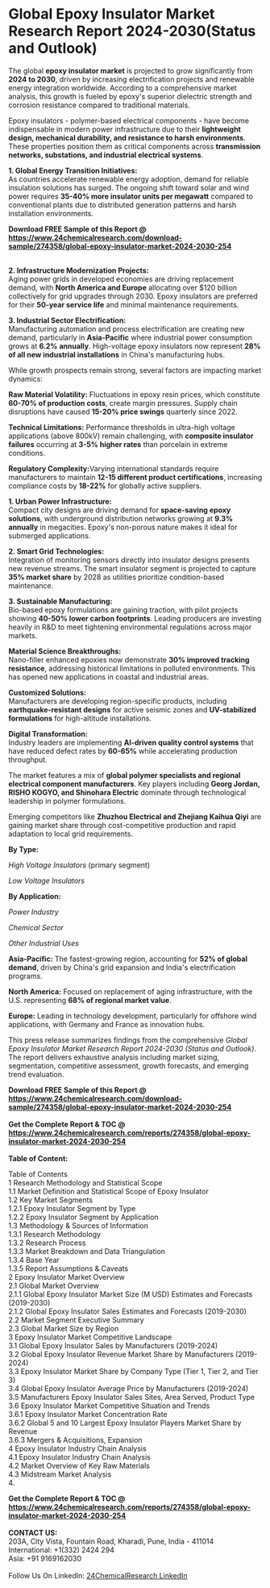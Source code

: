 <h1>Global Epoxy Insulator Market Research Report 2024-2030(Status and Outlook)</h1><p>The global <strong>epoxy insulator market</strong> is projected to grow significantly from <strong>2024 to 2030</strong>, driven by increasing electrification projects and renewable energy integration worldwide. According to a comprehensive market analysis, this growth is fueled by epoxy's superior dielectric strength and corrosion resistance compared to traditional materials.</p><p>Epoxy insulators - polymer-based electrical components - have become indispensable in modern power infrastructure due to their <strong>lightweight design, mechanical durability, and resistance to harsh environments</strong>. These properties position them as critical components across <strong>transmission networks, substations, and industrial electrical systems</strong>.</p><p><strong>1. Global Energy Transition Initiatives:</strong><br>
As countries accelerate renewable energy adoption, demand for reliable insulation solutions has surged. The ongoing shift toward solar and wind power requires <strong>35-40% more insulator units per megawatt</strong> compared to conventional plants due to distributed generation patterns and harsh installation environments.</p><div><b>Download FREE Sample of this Report @ 
            <a href="https://www.24chemicalresearch.com/download-sample/274358/global-epoxy-insulator-market-2024-2030-254">
            https://www.24chemicalresearch.com/download-sample/274358/global-epoxy-insulator-market-2024-2030-254</a></b></div><br><p><strong>2. Infrastructure Modernization Projects:</strong><br>
Aging power grids in developed economies are driving replacement demand, with <strong>North America and Europe</strong> allocating over $120 billion collectively for grid upgrades through 2030. Epoxy insulators are preferred for their <strong>50-year service life</strong> and minimal maintenance requirements.</p><p><strong>3. Industrial Sector Electrification:</strong><br>
Manufacturing automation and process electrification are creating new demand, particularly in <strong>Asia-Pacific</strong> where industrial power consumption grows at <strong>6.2% annually</strong>. High-voltage epoxy insulators now represent <strong>28% of all new industrial installations</strong> in China's manufacturing hubs.</p><p>While growth prospects remain strong, several factors are impacting market dynamics:</p><p><strong>Raw Material Volatility:</strong> Fluctuations in epoxy resin prices, which constitute <strong>60-70% of production costs</strong>, create margin pressures. Supply chain disruptions have caused <strong>15-20% price swings</strong> quarterly since 2022.</p><p><strong>Technical Limitations:</strong> Performance thresholds in ultra-high voltage applications (above 800kV) remain challenging, with <strong>composite insulator failures</strong> occurring at <strong>3-5% higher rates</strong> than porcelain in extreme conditions.</p><p><strong>Regulatory Complexity:</strong>Varying international standards require manufacturers to maintain <strong>12-15 different product certifications</strong>, increasing compliance costs by <strong>18-22%</strong> for globally active suppliers.</p><p><strong>1. Urban Power Infrastructure:</strong><br>
Compact city designs are driving demand for <strong>space-saving epoxy solutions</strong>, with underground distribution networks growing at <strong>9.3% annually</strong> in megacities. Epoxy's non-porous nature makes it ideal for submerged applications.</p><p><strong>2. Smart Grid Technologies:</strong><br>
Integration of monitoring sensors directly into insulator designs presents new revenue streams. The smart insulator segment is projected to capture <strong>35% market share</strong> by 2028 as utilities prioritize condition-based maintenance.</p><p><strong>3. Sustainable Manufacturing:</strong><br>
Bio-based epoxy formulations are gaining traction, with pilot projects showing <strong>40-50% lower carbon footprints</strong>. Leading producers are investing heavily in R&amp;D to meet tightening environmental regulations across major markets.</p><p><strong>Material Science Breakthroughs:</strong><br>
	Nano-filler enhanced epoxies now demonstrate <strong>30% improved tracking resistance</strong>, addressing historical limitations in polluted environments. This has opened new applications in coastal and industrial areas.</p><p><strong>Customized Solutions:</strong><br>
	Manufacturers are developing region-specific products, including <strong>earthquake-resistant designs</strong> for active seismic zones and <strong>UV-stabilized formulations</strong> for high-altitude installations.</p><p><strong>Digital Transformation:</strong><br>
	Industry leaders are implementing <strong>AI-driven quality control systems</strong> that have reduced defect rates by <strong>60-65%</strong> while accelerating production throughput.</p><p>The market features a mix of <strong>global polymer specialists and regional electrical component manufacturers</strong>. Key players including <strong>Georg Jordan, RISHO KOGYO, and Shinohara Electric</strong> dominate through technological leadership in polymer formulations.</p><p>Emerging competitors like <strong>Zhuzhou Electrical and Zhejiang Kaihua Qiyi</strong> are gaining market share through cost-competitive production and rapid adaptation to local grid requirements.</p><p><strong>By Type:</strong></p><p><em>High Voltage Insulators</em> (primary segment)</p><p><em>Low Voltage Insulators</em></p><p><strong>By Application:</strong></p><p><em>Power Industry</em></p><p><em>Chemical Sector</em></p><p><em>Other Industrial Uses</em></p><p><strong>Asia-Pacific:</strong> The fastest-growing region, accounting for <strong>52% of global demand</strong>, driven by China's grid expansion and India's electrification programs.</p><p><strong>North America:</strong> Focused on replacement of aging infrastructure, with the U.S. representing <strong>68% of regional market value</strong>.</p><p><strong>Europe:</strong> Leading in technology development, particularly for offshore wind applications, with Germany and France as innovation hubs.</p><p>This press release summarizes findings from the comprehensive <em>Global Epoxy Insulator Market Research Report 2024-2030 (Status and Outlook)</em>. The report delivers exhaustive analysis including market sizing, segmentation, competitive assessment, growth forecasts, and emerging trend evaluation.</p><div><b>Download FREE Sample of this Report @ 
            <a href="https://www.24chemicalresearch.com/download-sample/274358/global-epoxy-insulator-market-2024-2030-254">
            https://www.24chemicalresearch.com/download-sample/274358/global-epoxy-insulator-market-2024-2030-254</a></b></div><br><div><b>Get the Complete Report & TOC @ 
            <a href="https://www.24chemicalresearch.com/reports/274358/global-epoxy-insulator-market-2024-2030-254">
            https://www.24chemicalresearch.com/reports/274358/global-epoxy-insulator-market-2024-2030-254</a></b></div><br>
            <b>Table of Content:</b><p>Table of Contents<br />
1 Research Methodology and Statistical Scope<br />
1.1 Market Definition and Statistical Scope of Epoxy Insulator<br />
1.2 Key Market Segments<br />
1.2.1 Epoxy Insulator Segment by Type<br />
1.2.2 Epoxy Insulator Segment by Application<br />
1.3 Methodology & Sources of Information<br />
1.3.1 Research Methodology<br />
1.3.2 Research Process<br />
1.3.3 Market Breakdown and Data Triangulation<br />
1.3.4 Base Year<br />
1.3.5 Report Assumptions & Caveats<br />
2 Epoxy Insulator Market Overview<br />
2.1 Global Market Overview<br />
2.1.1 Global Epoxy Insulator Market Size (M USD) Estimates and Forecasts (2019-2030)<br />
2.1.2 Global Epoxy Insulator Sales Estimates and Forecasts (2019-2030)<br />
2.2 Market Segment Executive Summary<br />
2.3 Global Market Size by Region<br />
3 Epoxy Insulator Market Competitive Landscape<br />
3.1 Global Epoxy Insulator Sales by Manufacturers (2019-2024)<br />
3.2 Global Epoxy Insulator Revenue Market Share by Manufacturers (2019-2024)<br />
3.3 Epoxy Insulator Market Share by Company Type (Tier 1, Tier 2, and Tier 3)<br />
3.4 Global Epoxy Insulator Average Price by Manufacturers (2019-2024)<br />
3.5 Manufacturers Epoxy Insulator Sales Sites, Area Served, Product Type<br />
3.6 Epoxy Insulator Market Competitive Situation and Trends<br />
3.6.1 Epoxy Insulator Market Concentration Rate<br />
3.6.2 Global 5 and 10 Largest Epoxy Insulator Players Market Share by Revenue<br />
3.6.3 Mergers & Acquisitions, Expansion<br />
4 Epoxy Insulator Industry Chain Analysis<br />
4.1 Epoxy Insulator Industry Chain Analysis<br />
4.2 Market Overview of Key Raw Materials<br />
4.3 Midstream Market Analysis<br />
4.</p><div><b>Get the Complete Report & TOC @ 
            <a href="https://www.24chemicalresearch.com/reports/274358/global-epoxy-insulator-market-2024-2030-254">
            https://www.24chemicalresearch.com/reports/274358/global-epoxy-insulator-market-2024-2030-254</a></b></div><br><b>CONTACT US:</b><br>
            203A, City Vista, Fountain Road, Kharadi, Pune, India - 411014<br>
            International: +1(332) 2424 294<br>
            Asia: +91 9169162030 <br><br>
            Follow Us On LinkedIn: <a href="https://www.linkedin.com/company/24chemicalresearch/">24ChemicalResearch LinkedIn</a>